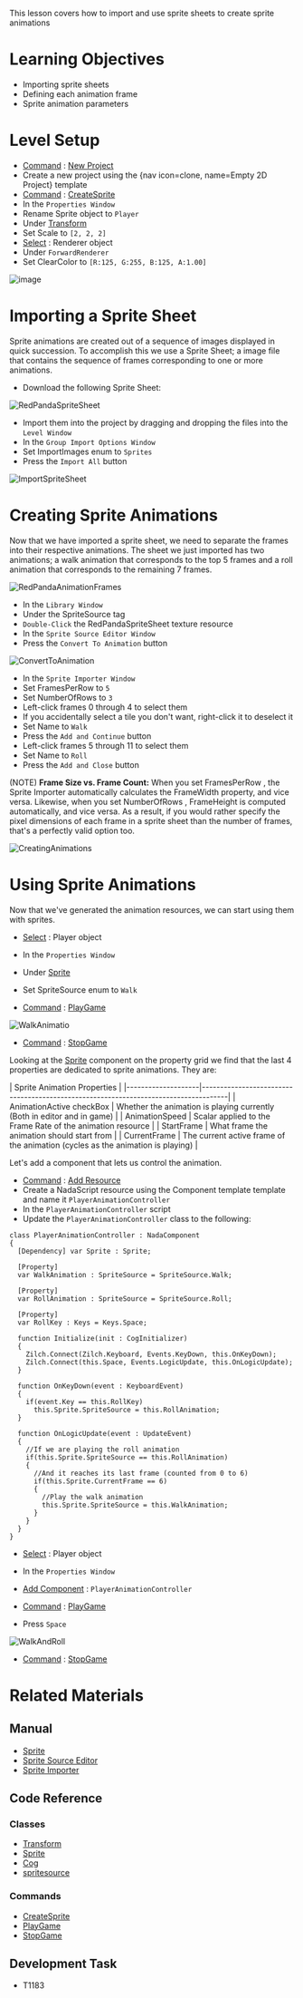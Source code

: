 This lesson covers how to import and use sprite sheets to create sprite animations

 # Learning Objectives
 - Importing sprite sheets
 - Defining each animation frame
 - Sprite animation parameters

 # Level Setup
- [ Command](https://github.com/ZilchEngine/ZilchDocs/blob/master/zilch_editor_documentation/zilchmanual/editor/editorcommands/commands.md) : [ New Project](https://github.com/ZilchEngine/ZilchDocs/blob/master/code_reference/command_reference.md#newproject)
 - Create a new project using the {nav icon=clone, name=Empty 2D Project} template
- [ Command](https://github.com/ZilchEngine/ZilchDocs/blob/master/zilch_editor_documentation/zilchmanual/editor/editorcommands/commands.md) : [CreateSprite](https://github.com/ZilchEngine/ZilchDocs/blob/master/code_reference/command_reference.md#createsprite)
- In the `Properties Window`
 - Rename Sprite object to `Player`
 - Under [Transform](https://github.com/ZilchEngine/ZilchDocs/blob/master/code_reference/class_reference/transform.md)
  - Set Scale  to `[2, 2, 2]`
- [Select](https://github.com/ZilchEngine/ZilchDocs/blob/master/zilch_editor_documentation/zilchmanual/editor/editorcommands/selectobject.md) : Renderer object
 - Under `ForwardRenderer`
  - Set ClearColor  to `[R:125, G:255, B:125, A:1.00]`



![image](https://raw.githubusercontent.com/ZilchEngine/ZilchFiles/master/doc_files/106281.png)


 # Importing a Sprite Sheet

Sprite animations are created out of a sequence of images displayed in quick succession. To accomplish this we use a Sprite Sheet; a image file that contains the sequence of frames corresponding to one or more animations.

- Download the following Sprite Sheet:



![RedPandaSpriteSheet](https://raw.githubusercontent.com/ZilchEngine/ZilchFiles/master/doc_files/106314.png)


- Import them into the project by dragging and dropping the files into the `Level Window`
- In the `Group Import Options Window`
 - Set ImportImages enum to `Sprites`
 - Press the `Import All` button



![ImportSpriteSheet](https://raw.githubusercontent.com/ZilchEngine/ZilchFiles/master/doc_files/106316.gif)


 # Creating Sprite Animations

Now that we have imported a sprite sheet, we need to separate the frames into their respective animations. The sheet we just imported has two animations; a walk animation that corresponds to the top 5 frames and a roll animation that corresponds to the remaining 7 frames.



![RedPandaAnimationFrames](https://raw.githubusercontent.com/ZilchEngine/ZilchFiles/master/doc_files/106388.png)


- In the `Library Window`
 - Under the SpriteSource  tag
  - `Double-Click` the RedPandaSpriteSheet texture resource
- In the `Sprite Source Editor Window`
 - Press the `Convert To Animation` button



![ConvertToAnimation](https://raw.githubusercontent.com/ZilchEngine/ZilchFiles/master/doc_files/106407.png)


- In the `Sprite Importer Window`
 - Set FramesPerRow  to `5`
 - Set NumberOfRows  to `3`
 - Left-click  frames 0 through 4 to select them
 - If you accidentally select a tile you don't want, right-click  it to deselect it
 - Set Name  to `Walk`
 - Press the `Add and Continue` button
 - Left-click  frames 5 through 11 to select them
 - Set Name  to `Roll`
 - Press the `Add and Close` button

(NOTE) **Frame Size vs. Frame Count:** When you set FramesPerRow , the Sprite Importer automatically calculates the FrameWidth  property, and vice versa. Likewise, when you set NumberOfRows , FrameHeight  is computed automatically, and vice versa. As a result, if you would rather specify the pixel dimensions of each frame in a sprite sheet than the number of frames, that's a perfectly valid option too.



![CreatingAnimations](https://raw.githubusercontent.com/ZilchEngine/ZilchFiles/master/doc_files/106325.gif)


 # Using Sprite Animations

Now that we've generated the animation resources, we can start using them with sprites.

- [Select](https://github.com/ZilchEngine/ZilchDocs/blob/master/zilch_editor_documentation/zilchmanual/editor/editorcommands/selectobject.md) : Player object
- In the `Properties Window`
 - Under [Sprite](https://github.com/ZilchEngine/ZilchDocs/blob/master/code_reference/class_reference/sprite.md)
 - Set SpriteSource enum to `Walk`

- [ Command](https://github.com/ZilchEngine/ZilchDocs/blob/master/zilch_editor_documentation/zilchmanual/editor/editorcommands/commands.md) : [ PlayGame](https://github.com/ZilchEngine/ZilchDocs/blob/master/code_reference/command_reference.md#playgame)



![WalkAnimatio](https://raw.githubusercontent.com/ZilchEngine/ZilchFiles/master/doc_files/106332.gif)


- [ Command](https://github.com/ZilchEngine/ZilchDocs/blob/master/zilch_editor_documentation/zilchmanual/editor/editorcommands/commands.md) : [ StopGame](https://github.com/ZilchEngine/ZilchDocs/blob/master/code_reference/command_reference.md#stopgame)

Looking at the [Sprite](https://github.com/ZilchEngine/ZilchDocs/blob/master/code_reference/class_reference/sprite.md) component on the property grid we find that the last 4 properties are dedicated to sprite animations. They are:

| Sprite Animation Properties |
|--------------------|-------------------------------------------------------------------------------------|
| AnimationActive checkBox | Whether the animation is playing currently (Both in editor and in game) |
| AnimationSpeed   | Scalar applied to the Frame Rate of the animation resource   |
| StartFrame           | What frame the animation should start from  |
| CurrentFrame      | The current active frame of the animation (cycles as the animation is playing) |

Let's add a component that lets us control the animation.

- [ Command](https://github.com/ZilchEngine/ZilchDocs/blob/master/zilch_editor_documentation/zilchmanual/editor/editorcommands/commands.md) : [ Add Resource](https://github.com/ZilchEngine/ZilchDocs/blob/master/zilch_editor_documentation/zilchmanual/editor/editorcommands/resourceadding.md)
 - Create a NadaScript resource using the Component template template and name it `PlayerAnimationController`
- In the `PlayerAnimationController` script
 - Update the `PlayerAnimationController` class to the following:

```lang=csharp, name="PlayerAnimationController"
class PlayerAnimationController : NadaComponent
{
  [Dependency] var Sprite : Sprite;
  
  [Property]
  var WalkAnimation : SpriteSource = SpriteSource.Walk;
  
  [Property]
  var RollAnimation : SpriteSource = SpriteSource.Roll;
  
  [Property]
  var RollKey : Keys = Keys.Space;
  
  function Initialize(init : CogInitializer)
  {
    Zilch.Connect(Zilch.Keyboard, Events.KeyDown, this.OnKeyDown);
    Zilch.Connect(this.Space, Events.LogicUpdate, this.OnLogicUpdate);
  }

  function OnKeyDown(event : KeyboardEvent)
  {
    if(event.Key == this.RollKey)
      this.Sprite.SpriteSource = this.RollAnimation;
  }

  function OnLogicUpdate(event : UpdateEvent)
  {
    //If we are playing the roll animation
    if(this.Sprite.SpriteSource == this.RollAnimation)
    {
      //And it reaches its last frame (counted from 0 to 6)
      if(this.Sprite.CurrentFrame == 6)
      {
        //Play the walk animation
        this.Sprite.SpriteSource = this.WalkAnimation;
      }
    }
  }
}
```
- [Select](https://github.com/ZilchEngine/ZilchDocs/blob/master/zilch_editor_documentation/zilchmanual/editor/editorcommands/selectobject.md) : Player object
- In the `Properties Window`
 - [ Add Component](https://github.com/ZilchEngine/ZilchDocs/blob/master/zilch_editor_documentation/zilchmanual/editor/addremovecomponent.md) : `PlayerAnimationController`
- [ Command](https://github.com/ZilchEngine/ZilchDocs/blob/master/zilch_editor_documentation/zilchmanual/editor/editorcommands/commands.md) : [ PlayGame](https://github.com/ZilchEngine/ZilchDocs/blob/master/code_reference/command_reference.md#playgame)

- Press `Space`



![WalkAndRoll](https://raw.githubusercontent.com/ZilchEngine/ZilchFiles/master/doc_files/106395.gif)


- [ Command](https://github.com/ZilchEngine/ZilchDocs/blob/master/zilch_editor_documentation/zilchmanual/editor/editorcommands/commands.md) : [ StopGame](https://github.com/ZilchEngine/ZilchDocs/blob/master/code_reference/command_reference.md#stopgame)

 # Related Materials

 ## Manual
- [Sprite](https://github.com/ZilchEngine/ZilchDocs/blob/master/zilch_editor_documentation/zilchmanual/graphics/sprites/sprite.md)
- [Sprite Source Editor](https://github.com/ZilchEngine/ZilchDocs/blob/master/zilch_editor_documentation/zilchmanual/graphics/sprites/spritesourceeditor.md)
- [Sprite Importer](https://github.com/ZilchEngine/ZilchDocs/blob/master/zilch_editor_documentation/zilchmanual/graphics/sprites/spriteimporter.md)

 ## Code Reference
 ### Classes
- [Transform](https://github.com/ZilchEngine/ZilchDocs/blob/master/code_reference/class_reference/transform.md)
- [Sprite](https://github.com/ZilchEngine/ZilchDocs/blob/master/code_reference/class_reference/sprite.md)
- [Cog](https://github.com/ZilchEngine/ZilchDocs/blob/master/code_reference/class_reference/cog.md)
- [spritesource](https://github.com/ZilchEngine/ZilchDocs/blob/master/code_reference/class_reference/spritesource.md)

 ### Commands
- [CreateSprite](https://github.com/ZilchEngine/ZilchDocs/blob/master/code_reference/command_reference.md#createsprite)
- [ PlayGame](https://github.com/ZilchEngine/ZilchDocs/blob/master/code_reference/command_reference.md#playgame)
- [ StopGame](https://github.com/ZilchEngine/ZilchDocs/blob/master/code_reference/command_reference.md#stopgame)


 ## Development Task
- T1183
 

 